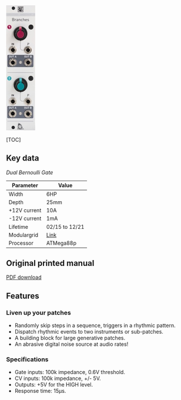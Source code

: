 ![](images/front_small.jpg)

[TOC]

## Key data

*Dual Bernoulli Gate*

Parameter    | Value
-------------|------
Width        | 6HP
Depth        | 25mm
+12V current | 10A
-12V current | 1mA
Lifetime     | 02/15 to 12/21
Modulargrid  | [Link](https://www.modulargrid.net/e/mutable-instruments-branches)
Processor    | ATMega88p

## Original printed manual

[PDF download](downloads/branches_quickstart.pdf)

## Features

### Liven up your patches

* Randomly skip steps in a sequence, triggers in a rhythmic pattern.
* Dispatch rhythmic events to two instruments or sub-patches.
* A building block for large generative patches.
* An abrasive digital noise source at audio rates!

### Specifications

* Gate inputs: 100k impedance, 0.6V threshold.
* CV inputs: 100k impedance, +/- 5V.
* Outputs: +5V for the HIGH level.
* Response time: 15µs.
